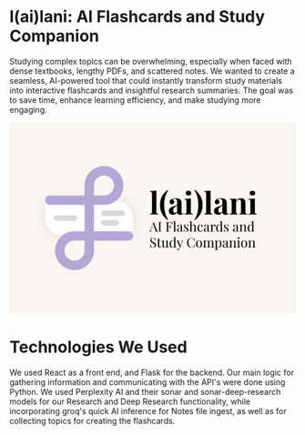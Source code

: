 # l(ai)lani: AI Flashcards and Study Companion

Studying complex topics can be overwhelming, especially when faced with dense textbooks, lengthy PDFs, and scattered notes. We wanted to create a seamless, AI-powered tool that could instantly transform study materials into interactive flashcards and insightful research summaries. The goal was to save time, enhance learning efficiency, and make studying more engaging.

![lailani_thumbnail](imgs/lailani_thumbnail.jpg)

# Technologies We Used

We used React as a front end, and Flask for the backend. Our main logic for gathering information and communicating with the API's were done using Python. We used Perplexity AI and their sonar and sonar-deep-research models for our Research and Deep Research functionality, while incorporating groq's quick AI inference for Notes file ingest, as well as for collecting topics for creating the flashcards. 

